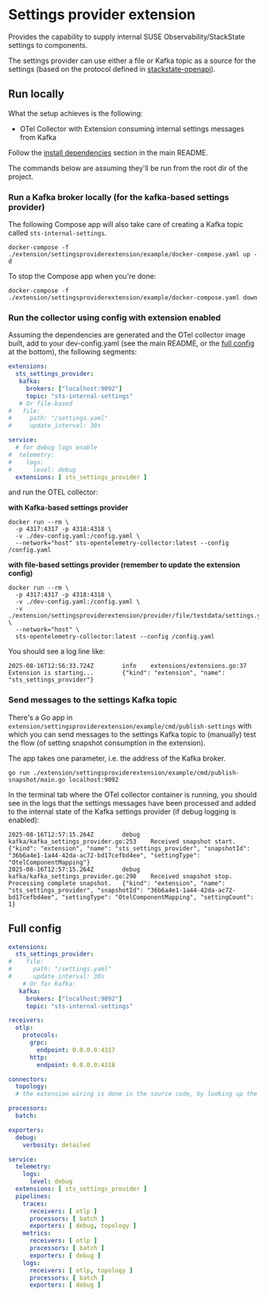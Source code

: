 # Settings provider extension
Provides the capability to supply internal SUSE Observability/StackState settings to components.

The settings provider can use either a file or Kafka topic as a source for the settings (based on the protocol defined in
[stackstate-openapi](https://gitlab.com/stackvista/platform/stackstate-openapi/-/blob/master/spec_settings/openapi.yaml?ref_type=heads)).

## Run locally

What the setup achieves is the following:
- OTel Collector with Extension consuming internal settings messages from Kafka

Follow the [install dependencies](../../../README.md#install-dependencies) section in the main README.

The commands below are assuming they'll be run from the root dir of the project.

### Run a Kafka broker locally (for the kafka-based settings provider)

The following Compose app will also take care of creating a Kafka topic called `sts-internal-settings`.

```shell
docker-compose -f ./extension/settingsproviderextension/example/docker-compose.yaml up -d
```

To stop the Compose app when you're done:
```shell
docker-compose -f ./extension/settingsproviderextension/example/docker-compose.yaml down
```

### Run the collector using config with extension enabled

Assuming the dependencies are generated and the OTel collector image built, add to your dev-config.yaml (see the main README, or the [full config](#full-config) at the bottom), the following segments:
```yaml
extensions:
  sts_settings_provider:
   kafka:
     brokers: ["localhost:9092"]
     topic: "sts-internal-settings"
   # Or file-based
#   file:
#     path: "/settings.yaml"
#     update_interval: 30s

service:
  # for debug logs enable
#  telemetry:
#    logs:
#      level: debug
  extensions: [ sts_settings_provider ]
```

and run the OTEL collector:

**with Kafka-based settings provider**
```shell
docker run --rm \
  -p 4317:4317 -p 4318:4318 \
  -v ./dev-config.yaml:/config.yaml \
  --network="host" sts-opentelemetry-collector:latest --config /config.yaml
```

**with file-based settings provider (remember to update the extension config)**
```shell
docker run --rm \
  -p 4317:4317 -p 4318:4318 \
  -v ./dev-config.yaml:/config.yaml \
  -v ./extension/settingsproviderextension/provider/file/testdata/settings.yaml:/settings.yaml \
  --network="host" \
  sts-opentelemetry-collector:latest --config /config.yaml
```

You should see a log line like:

```shell
2025-08-16T12:56:33.724Z        info    extensions/extensions.go:37     Extension is starting...        {"kind": "extension", "name": "sts_settings_provider"}
```

### Send messages to the settings Kafka topic

There's a Go app in `extension/settingsproviderextension/example/cmd/publish-settings` with which you can send messages to the 
settings Kafka topic to (manually) test the flow (of setting snapshot consumption in the extension).

The app takes one parameter, i.e. the address of the Kafka broker. 

```shell
go run ./extension/settingsproviderextension/example/cmd/publish-snapshot/main.go localhost:9092
```

In the terminal tab where the OTel collector container is running, you should see in the logs that the settings messages
have been processed and added to the internal state of the Kafka settings provider (if debug logging is enabled):
```shell
2025-08-16T12:57:15.264Z        debug    kafka/kafka_settings_provider.go:253    Received snapshot start.        {"kind": "extension", "name": "sts_settings_provider", "snapshotId": "36b6a4e1-1a44-42da-ac72-bd17cefbd4ee", "settingType": "OtelComponentMapping"}
2025-08-16T12:57:15.264Z        debug    kafka/kafka_settings_provider.go:298    Received snapshot stop. Processing complete snapshot.   {"kind": "extension", "name": "sts_settings_provider", "snapshotId": "36b6a4e1-1a44-42da-ac72-bd17cefbd4ee", "settingType": "OtelComponentMapping", "settingCount": 1}
```

## Full config

```yaml
extensions:
  sts_settings_provider:
#    file:
#      path: "/settings.yaml"
#      update_interval: 30s
    # Or for Kafka:
   kafka:
     brokers: ["localhost:9092"]
     topic: "sts-internal-settings"

receivers:
  otlp:
    protocols:
      grpc:
        endpoint: 0.0.0.0:4317
      http:
        endpoint: 0.0.0.0:4318

connectors:
  topology:
  # the extension wiring is done in the source code, by looking up the extension through the component.Host interface

processors:
  batch:

exporters:
  debug:
    verbosity: detailed

service:
  telemetry:
    logs:
      level: debug
  extensions: [ sts_settings_provider ]
  pipelines:
    traces:
      receivers: [ otlp ]
      processors: [ batch ]
      exporters: [ debug, topology ]
    metrics:
      receivers: [ otlp ]
      processors: [ batch ]
      exporters: [ debug ]
    logs:
      receivers: [ otlp, topology ]
      processors: [ batch ]
      exporters: [ debug ]
```
